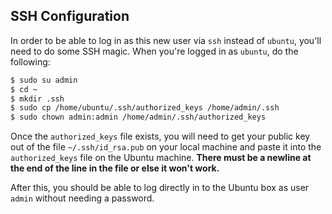 ## SSH Configuration

In order to be able to log in as this new user via `ssh` instead of `ubuntu`, you'll need to do some SSH magic.  When you're logged in as `ubuntu`, do the following:

```bash
$ sudo su admin
$ cd ~
$ mkdir .ssh
$ sudo cp /home/ubuntu/.ssh/authorized_keys /home/admin/.ssh
$ sudo chown admin:admin /home/admin/.ssh/authorized_keys
```

Once the `authorized_keys` file exists, you will need to get your public key out of the file `~/.ssh/id_rsa.pub` on your local machine and paste it into the `authorized_keys` file on the Ubuntu machine.  **There must be a newline at the end of the line in the file or else it won't work.**

After this, you should be able to log directly in to the Ubuntu box as user `admin` without needing a password.
